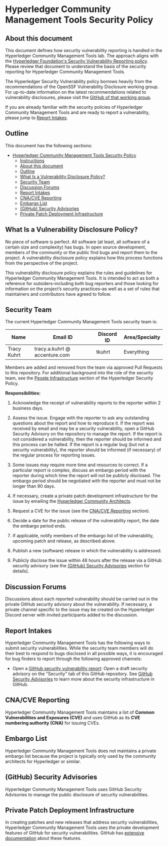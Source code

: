 # Hyperledger Community Management Tools Security Policy

## About this document

This document defines how security vulnerability reporting is handled in the
Hyperledger Community Management Tools lab. The approach aligns with the [Hyperledger
Foundation's Security Vulnerability Reporting
policy](https://toc.hyperledger.org/governing-documents/security.html). Please
review that document to understand the basis of the security reporting for
Hyperledger Community Management Tools.

The Hyperledger Security Vulnerability policy borrows heavily from the
recommendations of the OpenSSF Vulnerability Disclosure working group. For
up-to-date information on the latest recommendations related to vulnerability
disclosures, please visit the [GitHub of that working
group](https://github.com/ossf/wg-vulnerability-disclosures).

If you are already familiar with the security policies of Hyperledger Community Management Tools and
are ready to report a vulnerability, please jump to [Report
Intakes](#report-intakes).

## Outline

This document has the following sections:

- [Hyperledger Community Management Tools Security Policy](#hyperledger-project-security-policy)
  - [Instructions](#instructions)
  - [About this document](#about-this-document)
  - [Outline](#outline)
  - [What Is a Vulnerability Disclosure Policy?](#what-is-a-vulnerability-disclosure-policy)
  - [Security Team](#security-team)
  - [Discussion Forums](#discussion-forums)
  - [Report Intakes](#report-intakes)
  - [CNA/CVE Reporting](#cnacve-reporting)
  - [Embargo List](#embargo-list)
  - [(GitHub) Security Advisories](#github-security-advisories)
  - [Private Patch Deployment Infrastructure](#private-patch-deployment-infrastructure)

## What Is a Vulnerability Disclosure Policy?

No piece of software is perfect. All software (at least, all software of a
certain size and complexity) has bugs. In open source development, members of
the community or the public find bugs and report them to the project. A
vulnerability disclosure policy explains how this process functions from the
perspective of the project.

This vulnerability disclosure policy explains the rules and guidelines for
Hyperledger Community Management Tools. It is intended to act as both a reference for
outsiders–including both bug reporters and those looking for information on the
project’s security practices–as well as a set of rules that maintainers and
contributors have agreed to follow.

## Security Team

The current Hyperledger Community Management Tools security team is:

| Name             | Email ID                      | Discord ID | Area/Specialty  |
| ---------------- | ----------------------------- | ---------- | --------------- |
| Tracy Kuhrt      | tracy.a.kuhrt @ accenture.com | tkuhrt     | Everything      |

Members are added and removed from the team via approved Pull Requests to this
repository. For additional background into the role of the security team, see
the [People Infrastructure] section of the Hyperledger Security Policy.

[People Infrastructure]: https://toc.hyperledger.org/governing-documents/security.html#people-infrastructure

**Responsibilities:**

1. Acknowledge the receipt of vulnerability reports to the reporter within 2
   business days.

2. Assess the issue. Engage with the reporter to ask any outstanding questions
about the report and how to reproduce it. If the report was received by email
and may be a security vulnerability, open a GitHub Security Advisory on the
repository to manage the report. If the report is not considered a
vulnerability, then the reporter should be informed and this process can be
halted. If the report is a regular bug (but not a security vulnerability), the
reporter should be informed (if necessary) of the regular process for reporting
issues.

3. Some issues may require more time and resources to correct. If a particular
report is complex, discuss an embargo period with the reporter during which
time the report will not be publicly disclosed. The embargo period should be
negotiated with the reporter and must not be longer than 90 days.

4. If necessary, create a private patch development infrastructure for the issue
   by emailing the [Hyperledger Community Architects].

[Hyperledger Community Architects]: mailto:community-architects@hyperledger.org

5. Request a CVE for the issue (see the [CNA/CVE Reporting](#cnacve-reporting)
   section).

6. Decide a date for the public release of the vulnerability report, the date
   the embargo period ends.

7. If applicable, notify members of the embargo list of the vulnerability,
upcoming patch and release, as described above.

8. Publish a new (software) release in which the vulnerability is addressed.

9. Publicly disclose the issue within 48 hours after the release via a
GitHub security advisory (see the [(GitHub) Security
Advisories](#github-security-advisories) section for details).

## Discussion Forums

Discussions about each reported vulnerability should be carried out in the
private GitHub security advisory about the vulnerability. If necessary, a private
channel specific to the issue may be created on the Hyperledger Discord server
with invited participants added to the discussion.

## Report Intakes

Hyperledger Community Management Tools has the following ways to submit security
vulnerabilities. While the security team members will do their best to
respond to bugs disclosed in all possible ways, it is encouraged for bug
finders to report through the following approved channels:

- Open a [GitHub security vulnerability report]: Open a draft security advisory
on the "Security" tab of this GitHub repository. See [GitHub Security
Advisories](#github-security-advisories) to learn more about the security
infrastructure in GitHub.

[GitHub security vulnerability report]: https://docs.github.com/en/code-security/security-advisories/guidance-on-reporting-and-writing/privately-reporting-a-security-vulnerability

## CNA/CVE Reporting

Hyperledger Community Management Tools maintains a list of **Common Vulnerabilities and Exposures
(CVE)** and uses GitHub as its **CVE numbering authority (CNA)** for issuing
CVEs.

## Embargo List

Hyperledger Community Management Tools does not maintains a private embargo list because the project
is typically only used by the community architects for Hyperledger or similar.

## (GitHub) Security Advisories

Hyperledger Community Management Tools uses GitHub Security Advisories to manage the public
disclosure of security vulnerabilities.

## Private Patch Deployment Infrastructure

In creating patches and new releases that address security vulnerabilities,
Hyperledger Community Management Tools uses the private development features of GitHub for security
vulnerabilities. GitHub has [extensive
documentation](https://docs.github.com/en/code-security/security-advisories/repository-security-advisories)
about these features.
